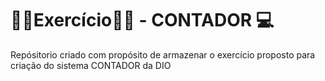 
# 🏋️‍♂️Exercício🏋️‍♂️ - CONTADOR 💻


Repósitorio criado com propósito de armazenar o exercício proposto para criação do sistema CONTADOR da DIO